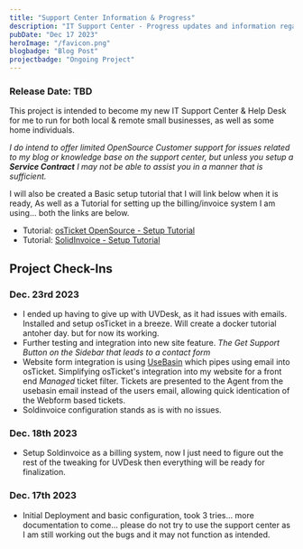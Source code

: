 ```yaml
---
title: "Support Center Information & Progress"
description: "IT Support Center - Progress updates and information regarding release date."
pubDate: "Dec 17 2023"
heroImage: "/favicon.png"
blogbadge: "Blog Post"
projectbadge: "Ongoing Project"
---
```


### Release Date: TBD

This project is intended to become my new IT Support Center & Help Desk for me to run for both local & remote small businesses, as well as some home individuals.

*I do intend to offer limited OpenSource Customer support for issues related to my blog or knowledge base on the support center, but unless you setup a **Service Contract** I may not be able to assist you in a manner that is sufficient.*

I will also be created a Basic setup tutorial that I will link below when it is ready,  As well as a Tutorial for setting up the billing/invoice system I am using... both the links are below.

- Tutorial: [osTicket OpenSource - Setup Tutorial](#)
- Tutorial: [SolidInvoice - Setup Tutorial](/blog/tutorial-solidinvoice)

## Project Check-Ins

### Dec. 23rd 2023

- I ended up having to give up with UVDesk, as it had issues with emails.  Installed and setup osTicket in a breeze.  Will create a docker tutorial antoher day.  but for now its working.
- Further testing and integration into new site feature. *The Get Support Button on the Sidebar that leads to a contact form*
- Website form integration is using [UseBasin](https://usebasin.com) which pipes using email into osTicket.  Simplifying osTicket's integration into my website for a front end *Managed* ticket filter.  Tickets are presented to the Agent from the usebasin email instead of the users email, allowing quick identication of the Webform based tickets.
- Soldinvoice configuration stands as is with no issues.

### Dec. 18th 2023

- Setup Soldinvoice as a billing system, now I just need to figure out the rest of the tweaking for UVDesk then everything will be ready for finalization.

### Dec. 17th 2023

- Initial Deployment and basic configuration, took 3 tries... more documentation to come... please do not try to use the support center as I am still working out the bugs and it may not function as intended.
